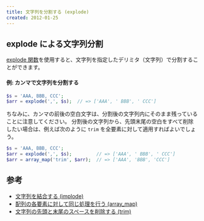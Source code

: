 ```yaml
---
title: 文字列を分割する (explode)
created: 2012-01-25
---
```


explode による文字列分割
----

[explode 関数](http://php.net/manual/ja/function.explode.php)を使用すると、文字列を指定したデリミタ（文字列）で分割することができます。

#### 例: カンマで文字列を分割する

~~~ php
$s = 'AAA, BBB, CCC';
$arr = explode(',', $s);  // => ['AAA', ' BBB', ' CCC']
~~~

ちなみに、カンマの前後の空白文字は、分割後の文字列内にそのまま残っていることに注意してください。
分割後の文字列から、先頭末尾の空白をすべて削除したい場合は、例えば次のように `trim` を全要素に対して適用すればよいでしょう。

~~~ php
$s = 'AAA, BBB, CCC';
$arr = explode(',', $s);         // => ['AAA', ' BBB', ' CCC']
$arr = array_map('trim', $arr);  // => ['AAA', 'BBB', 'CCC']
~~~

参考
----

- [文字列を結合する (implode)](../string/implode.html)
- [配列の各要素に対して同じ処理を行う (array_map)](../array/array-map.html)
- [文字列の先頭と末尾のスペースを削除する (trim)](../string/trim.html)

